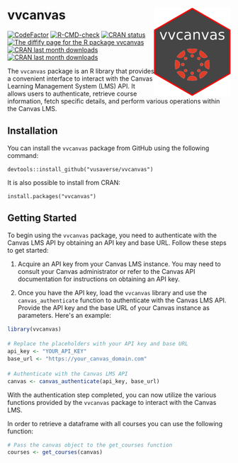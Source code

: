# vvcanvas <a href="https://vusaverse.github.io/vvcanvas/"><img src="man/figures/logo.png" style="float:right; height:200px;" height="200" align="right" /></a>


[![CodeFactor](https://www.codefactor.io/repository/github/vusaverse/vvcanvas/badge)](https://www.codefactor.io/repository/github/vusaverse/vvcanvas)
[![R-CMD-check](https://github.com/vusaverse/vvcanvas/actions/workflows/R-CMD-check.yaml/badge.svg)](https://github.com/vusaverse/vvcanvas/actions/workflows/R-CMD-check.yaml)
[![CRAN status](https://www.r-pkg.org/badges/version/vvcanvas)](https://CRAN.R-project.org/package=vvcanvas/)
<a href="https://diffify.com/R/vvcanvas" target="_blank"><img src="https://diffify.com/diffify-badge.svg" alt="The diffify page for the R package vvcanvas" style="width: 100px; max-width: 100%;"></a>
[![CRAN last month downloads](https://cranlogs.r-pkg.org/badges/last-month/vvcanvas?color=green/)](https://cran.r-project.org/package=vvcanvas/)
[![CRAN last month downloads](https://cranlogs.r-pkg.org/badges/grand-total/vvcanvas?color=green/)](https://cran.r-project.org/package=vvcanvas/)

The `vvcanvas` package is an R library that provides a convenient interface to interact with the Canvas Learning Management System (LMS) API. It allows users to authenticate, retrieve course information, fetch specific details, and perform various operations within the Canvas LMS.

## Installation

You can install the `vvcanvas` package from GitHub using the following command:

```
devtools::install_github("vusaverse/vvcanvas")
```

It is also possible to install from CRAN:

```
install.packages("vvcanvas")
```

## Getting Started

To begin using the `vvcanvas` package, you need to authenticate with the Canvas LMS API by obtaining an API key and base URL. Follow these steps to get started:

1. Acquire an API key from your Canvas LMS instance. You may need to consult your Canvas administrator or refer to the Canvas API documentation for instructions on obtaining an API key.

2. Once you have the API key, load the `vvcanvas` library and use the `canvas_authenticate` function to authenticate with the Canvas LMS API. Provide the API key and the base URL of your Canvas instance as parameters. Here's an example:

```R
library(vvcanvas)

# Replace the placeholders with your API key and base URL
api_key <- "YOUR_API_KEY"
base_url <- "https://your_canvas_domain.com"

# Authenticate with the Canvas LMS API
canvas <- canvas_authenticate(api_key, base_url)

```

With the authentication step completed, you can now utilize the various functions provided by the `vvcanvas` package to interact with the Canvas LMS.


In order to retrieve a dataframe with all courses you can use the following function:

```R
# Pass the canvas object to the get_courses function
courses <- get_courses(canvas)

```

